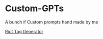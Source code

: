 # Custom-GPTs
A bunch if Custom prompts hand made by me

[Riot Tag Generator](Fun/Riot%20Games/RiotGamesTags.md)
